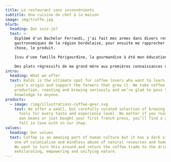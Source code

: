 ```yaml
---
title: Le restaurant sans inconvénients
subtitle: Une cuisine de chef à la maison
image: img/truffe.jpg
blurb:
  heading: Qui suis-je?
  text: >-
    Diplômé d'un Bachelor Ferrandi, j'ai fait mes armes dans divers restaurants
    gastronomiques de la région bordelaise, pour ensuite me rapprocher d'une
    chose, le produit. 

    Issu d'une famille Périgourdine, la gourmandise à été mon éducation. 

    Des plats régressifs de ma grand mère aux premières connaissances de vin de mon grand père, mes parents tous deux gourmets n'ont pu que continuer de me mettre dans cette voie.
intro:
  heading: What we offer
  text: Kaldi is the ultimate spot for coffee lovers who want to learn about their
    java’s origin and support the farmers that grew it. We take coffee
    production, roasting and brewing seriously and we’re glad to pass that
    knowledge to anyone.
products:
  - image: /img/illustrations-coffee-gear.svg
    text: We offer a small, but carefully curated selection of brewing gear and
      tools for every taste and experience level. No matter if you roast your
      own beans or just bought your first french press, you’ll find a gadget to
      fall in love with in our shop.
values:
  heading: Our values
  text: Coffee is an amazing part of human culture but it has a dark side too –
    one of colonialism and mindless abuse of natural resources and human lives.
    We want to turn this around and return the coffee trade to the drink’s
    exhilarating, empowering and unifying nature.
---
```


